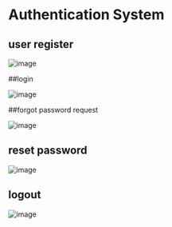 # Authentication System

## user register

![image](https://user-images.githubusercontent.com/43074474/180200860-93c6ae98-6315-4e74-af0e-154718c1a6f9.png)

##login

![image](https://user-images.githubusercontent.com/43074474/180200934-3363a236-3343-426a-aff6-329d9813ccd4.png)


##forgot password request

![image](https://user-images.githubusercontent.com/43074474/180201012-53c5e54e-8dfb-4ce2-a4a0-8d41802b9ca1.png)


## reset password

![image](https://user-images.githubusercontent.com/43074474/180201072-c89f9b4e-a6f3-40a6-bc52-d32894c32372.png)


## logout

![image](https://user-images.githubusercontent.com/43074474/180201279-0f184d9b-f510-4dbf-a453-8ef04f62e7ba.png)
